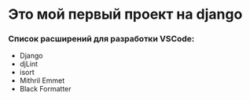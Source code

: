 # Это мой первый проект на django

### Список расширений для разработки VSCode:
- Django
- djLint
- isort
- Mithril Emmet
- Black Formatter
